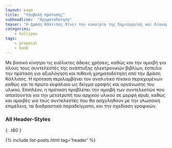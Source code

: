```yaml
---
layout: page
title:  "Υποβολή πρότασης"
subheadline:  "Χρηματοδότηση"
teaser: "Η Δράση Κάλλιπος δίνει την ευκαιρία της δημιουργίας και διανομής ακαδημαϊκών βιβλίων σε ηλεκτρονική μορφή"
categories:
    - kallipos
tags:
    - proposal
    - book
---
```

Με βασικό κίνητρο τις ευέλικτες άδειες χρήσεις, καθώς και την αμοιβή για όλους τους συντελεστές της ανάπτυξης ηλεκτρονικών βιβλίων, έστειλα την πρόταση για αξιολόγηση και πιθανή χρηματοδότηση από την Δράση Κάλλιπος. Η πρόταση περιλαμβάνει τον αναλυτικό πίνακα περιεχομένων καθώς και το πρώτο κεφάλαιο ως δείγμα γραφής και οργάνωσης του υλικού. Επιπλέον, η πρόταση προβλέπει την αμοιβή των συντελεστών που απαιτούνται για την μετατροπή του αρχικού υλικού σε μορφή epub, καθώς και αμοιβές για τους συντελεστές που θα ασχοληθουν με την γλωσσική επιμέλεια, τα διαδραστικά παραδείγματα, και την σχεδίαση γραφικών.

### All Header-Styles
{: .t60 }

{% include list-posts.html tag='header' %}
